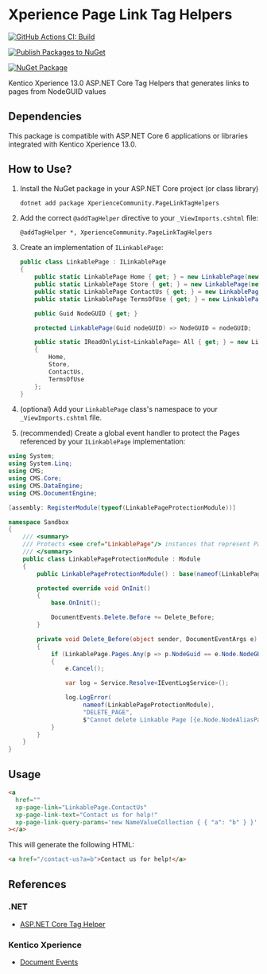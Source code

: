 # Xperience Page Link Tag Helpers

[![GitHub Actions CI: Build](https://github.com/wiredviews/xperience-page-link-tag-helpers/actions/workflows/ci.yml/badge.svg?branch=main)](https://github.com/wiredviews/xperience-page-link-tag-helpers/actions/workflows/ci.yml)

[![Publish Packages to NuGet](https://github.com/wiredviews/xperience-page-link-tag-helpers/actions/workflows/publish.yml/badge.svg?branch=main)](https://github.com/wiredviews/xperience-page-link-tag-helpers/actions/workflows/publish.yml)

[![NuGet Package](https://img.shields.io/nuget/v/XperienceCommunity.PageLinkTagHelpers.svg)](https://www.nuget.org/packages/XperienceCommunity.PageLinkTagHelpers)

Kentico Xperience 13.0 ASP.NET Core Tag Helpers that generates links to pages from NodeGUID values

## Dependencies

This package is compatible with ASP.NET Core 6 applications or libraries integrated with Kentico Xperience 13.0.

## How to Use?

1. Install the NuGet package in your ASP.NET Core project (or class library)

   ```bash
   dotnet add package XperienceCommunity.PageLinkTagHelpers
   ```

1. Add the correct `@addTagHelper` directive to your `_ViewImports.cshtml` file:

   `@addTagHelper *, XperienceCommunity.PageLinkTagHelpers`

1. Create an implementation of `ILinkablePage`:

   ```csharp
   public class LinkablePage : ILinkablePage
   {
       public static LinkablePage Home { get; } = new LinkablePage(new Guid("..."));
       public static LinkablePage Store { get; } = new LinkablePage(new Guid("..."));
       public static LinkablePage ContactUs { get; } = new LinkablePage(new Guid("..."));
       public static LinkablePage TermsOfUse { get; } = new LinkablePage(new Guid("..."));

       public Guid NodeGUID { get; }

       protected LinkablePage(Guid nodeGUID) => NodeGUID = nodeGUID;

       public static IReadOnlyList<LinkablePage> All { get; } = new List<LinkablePage>
       {
           Home,
           Store,
           ContactUs,
           TermsOfUse
       };
   }
   ```

1. (optional) Add your `LinkablePage` class's namespace to your `_ViewImports.cshtml` file.

1. (recommended) Create a global event handler to protect the Pages referenced by your `ILinkablePage` implementation:

```csharp
using System;
using System.Linq;
using CMS;
using CMS.Core;
using CMS.DataEngine;
using CMS.DocumentEngine;

[assembly: RegisterModule(typeof(LinkablePageProtectionModule))]

namespace Sandbox
{
    /// <summary>
    /// Protects <see cref="LinkablePage"/> instances that represent Pages in the content tree with hard coded <see cref="TreeNode.NodeGUID"/> values.
    /// </summary>
    public class LinkablePageProtectionModule : Module
    {
        public LinkablePageProtectionModule() : base(nameof(LinkablePageProtectionModule)) { }

        protected override void OnInit()
        {
            base.OnInit();

            DocumentEvents.Delete.Before += Delete_Before;
        }

        private void Delete_Before(object sender, DocumentEventArgs e)
        {
            if (LinkablePage.Pages.Any(p => p.NodeGuid == e.Node.NodeGUID))
            {
                e.Cancel();

                var log = Service.Resolve<IEventLogService>();

                log.LogError(
                     nameof(LinkablePageProtectionModule),
                     "DELETE_PAGE",
                     $"Cannot delete Linkable Page [{e.Node.NodeAliasPath}], as it might be in use. Please first remove the Linkable Page in the application code and re-deploy the application.");
            }
        }
    }
}
```

## Usage

```html
<a
  href=""
  xp-page-link="LinkablePage.ContactUs"
  xp-page-link-text="Contact us for help!"
  xp-page-link-query-params='new NameValueCollection { { "a": "b" } }'
></a>
```

This will generate the following HTML:

```html
<a href="/contact-us?a=b">Contact us for help!</a>
```

## References

### .NET

- [ASP.NET Core Tag Helper](https://docs.microsoft.com/en-US/aspnet/core/mvc/views/tag-helpers/intro?view=aspnetcore-6.0)

### Kentico Xperience

- [Document Events](https://docs.xperience.io/custom-development/handling-global-events/reference-global-system-events#ReferenceGlobalsystemevents-DocumentEvents)
